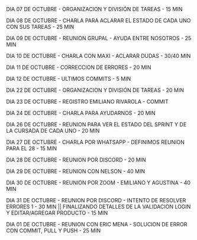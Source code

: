 DIA 07 DE OCTUBRE - ORGANIZACION Y DIVISIÓN DE TAREAS - 15 MIN

DIA 08 DE OCTUBRE - CHARLA PARA ACLARAR EL ESTADO DE CADA UNO CON SUS TAREAS - 25 MIN

DIA 09 DE OCTUBRE - REUNION GRUPAL - AYUDA ENTRE NOSOTROS - 25 MIN

DIA 10 DE OCTUBRE - CHARLA CON MAXI - ACLARAR DUDAS - 30/40 MIN

DIA 11 DE OCTUBRE - CORRECCION DE ERRORES - 20 MIN

DIA 12 DE OCTUBRE - ULTIMOS COMMITS - 5 MIN

DIA 22 DE OCTUBRE - ORGANIZACION Y DIVISIÓN DE TAREAS - 20 MIN

DIA 23 DE OCTUBRE - REGISTRO EMILIANO RIVAROLA - COMMIT

DIA 24 DE OCTUBRE - CHARLA PARA AYUDARNOS - 20 MIN

DIA 26 DE OCTUBRE - REUNION PARA VER EL ESTADO DEL SPRINT Y DE LA CURSADA DE CADA UNO - 20 MIN

DIA 27 DE OCTUBRE - CHARLA POR WHATSAPP - DEFINIMOS REUNION PARA EL 28 - 15 MIN

DIA 28 DE OCTUBRE - REUNION POR DISCORD - 20 MIN

DIA 29 DE OCTUBRE - REUNION CON NELSON - 40 MIN

DIA 30 DE OCTUBRE - REUNION POR ZOOM - EMILIANO Y AGUSTINA - 40 MIN

DIA 31 DE OCTUBRE - REUNION POR DISCORD - INTENTO DE RESOLVER ERRORES 1 - 30 MIN || FINALIZANDO DETALLES DE LA VALIDACION LOGIN Y EDITAR/AGREGAR PRODUCTO - 15 MIN

DIA 01 DE OCTUBRE - REUNION CON ERIC MENA - SOLUCION DE ERROR CON COMMIT, PULL Y PUSH - 25 MIN
